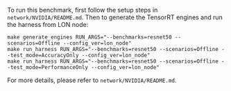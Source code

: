 To run this benchmark, first follow the setup steps in `network/NVIDIA/README.md`. Then to generate the TensorRT engines and run the harness from LON node:

```
make generate_engines RUN_ARGS="--benchmarks=resnet50 --scenarios=Offline --config_ver=lon_node"
make run_harness RUN_ARGS="--benchmarks=resnet50 --scenarios=Offline --test_mode=AccuracyOnly --config_ver=lon_node"
make run_harness RUN_ARGS="--benchmarks=resnet50 --scenarios=Offline --test_mode=PerformanceOnly --config_ver=lon_node"
```

For more details, please refer to `network/NVIDIA/README.md`.